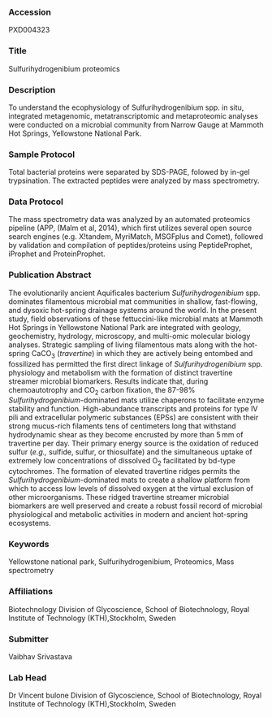 ### Accession
PXD004323

### Title
Sulfurihydrogenibium proteomics

### Description
To understand the ecophysiology of Sulfurihydrogenibium spp. in situ, integrated metagenomic, metatranscriptomic and metaproteomic analyses were conducted on a microbial community from Narrow Gauge at Mammoth Hot Springs, Yellowstone National Park.

### Sample Protocol
Total bacterial proteins were separated by SDS-PAGE, folowed by in-gel trypsination. The extracted peptides  were analyzed by mass spectrometry.

### Data Protocol
The mass spectrometry data was analyzed by an automated proteomics pipeline (APP, (Malm et al, 2014), which first utilizes several open source search engines (e.g. X!tandem, MyriMatch, MSGFplus and Comet), followed by validation and compilation of peptides/proteins using PeptideProphet, iProphet and ProteinProphet.

### Publication Abstract
The evolutionarily ancient Aquificales bacterium <i>Sulfurihydrogenibium</i> spp. dominates filamentous microbial mat communities in shallow, fast-flowing, and dysoxic hot-spring drainage systems around the world. In the present study, field observations of these fettuccini-like microbial mats at Mammoth Hot Springs in Yellowstone National Park are integrated with geology, geochemistry, hydrology, microscopy, and multi-omic molecular biology analyses. Strategic sampling of living filamentous mats along with the hot-spring CaCO<sub>3</sub> (<i>travertine</i>) in which they are actively being entombed and fossilized has permitted the first direct linkage of <i>Sulfurihydrogenibium</i> spp. physiology and metabolism with the formation of distinct travertine streamer microbial biomarkers. Results indicate that, during chemoautotrophy and CO<sub>2</sub> carbon fixation, the 87-98% <i>Sulfurihydrogenibium</i>-dominated mats utilize chaperons to facilitate enzyme stability and function. High-abundance transcripts and proteins for type IV pili and extracellular polymeric substances (EPSs) are consistent with their strong mucus-rich filaments tens of centimeters long that withstand hydrodynamic shear as they become encrusted by more than 5&#x2009;mm of travertine per day. Their primary energy source is the oxidation of reduced sulfur (<i>e.g.,</i> sulfide, sulfur, or thiosulfate) and the simultaneous uptake of extremely low concentrations of dissolved O<sub>2</sub> facilitated by bd-type cytochromes. The formation of elevated travertine ridges permits the <i>Sulfurihydrogenibium</i>-dominated mats to create a shallow platform from which to access low levels of dissolved oxygen at the virtual exclusion of other microorganisms. These ridged travertine streamer microbial biomarkers are well preserved and create a robust fossil record of microbial physiological and metabolic activities in modern and ancient hot-spring ecosystems.

### Keywords
Yellowstone national park, Sulfurihydrogenibium, Proteomics, Mass spectrometry

### Affiliations
Biotechnology
Division of Glycoscience, School of Biotechnology, Royal Institute of Technology (KTH),Stockholm, Sweden

### Submitter
Vaibhav Srivastava

### Lab Head
Dr Vincent bulone
Division of Glycoscience, School of Biotechnology, Royal Institute of Technology (KTH),Stockholm, Sweden


